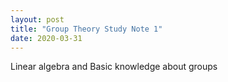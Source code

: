 ```yaml
---
layout: post
title: "Group Theory Study Note 1"
date: 2020-03-31
---
```


Linear algebra and Basic knowledge about groups

